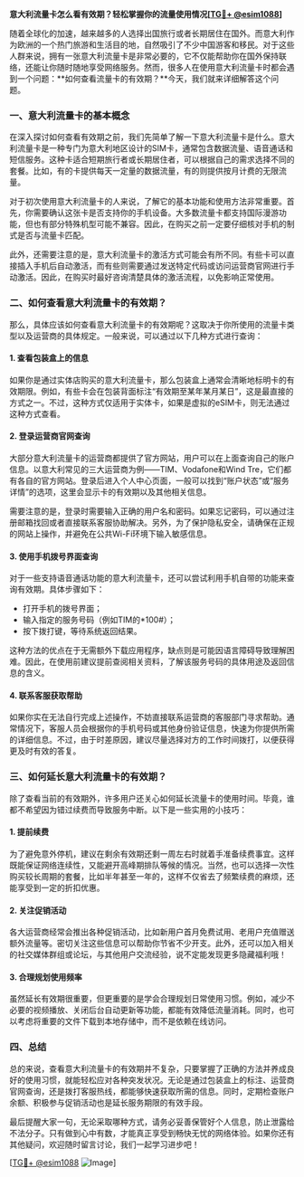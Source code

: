 **意大利流量卡怎么看有效期？轻松掌握你的流量使用情况[[TG💪+ @esim1088](https://t.me/s/esim1088)]**

随着全球化的加速，越来越多的人选择出国旅行或者长期居住在国外。而意大利作为欧洲的一个热门旅游和生活目的地，自然吸引了不少中国游客和移民。对于这些人群来说，拥有一张意大利流量卡是非常必要的，它不仅能帮助你在国外保持联络，还能让你随时随地享受网络服务。然而，很多人在使用意大利流量卡时都会遇到一个问题：**如何查看流量卡的有效期？**今天，我们就来详细解答这个问题。

### 一、意大利流量卡的基本概念

在深入探讨如何查看有效期之前，我们先简单了解一下意大利流量卡是什么。意大利流量卡是一种专门为意大利地区设计的SIM卡，通常包含数据流量、语音通话和短信服务。这种卡适合短期旅行者或长期居住者，可以根据自己的需求选择不同的套餐。比如，有的卡提供每天一定量的数据流量，有的则提供按月计费的无限流量。

对于初次使用意大利流量卡的人来说，了解它的基本功能和使用方法非常重要。首先，你需要确认这张卡是否支持你的手机设备。大多数流量卡都支持国际漫游功能，但也有部分特殊机型可能不兼容。因此，在购买之前一定要仔细核对手机的制式是否与流量卡匹配。

此外，还需要注意的是，意大利流量卡的激活方式可能会有所不同。有些卡可以直接插入手机后自动激活，而有些则需要通过发送特定代码或访问运营商官网进行手动激活。因此，在购买时最好咨询清楚具体的激活流程，以免影响正常使用。

### 二、如何查看意大利流量卡的有效期？

那么，具体应该如何查看意大利流量卡的有效期呢？这取决于你所使用的流量卡类型以及运营商的具体规定。一般来说，可以通过以下几种方式进行查询：

#### 1. 查看包装盒上的信息

如果你是通过实体店购买的意大利流量卡，那么包装盒上通常会清晰地标明卡的有效期限。例如，有些卡会在包装背面标注“有效期至某年某月某日”，这是最直接的方式之一。不过，这种方式仅适用于实体卡，如果是虚拟的eSIM卡，则无法通过这种方式查看。

#### 2. 登录运营商官网查询

大部分意大利流量卡的运营商都提供了官方网站，用户可以在上面查询自己的账户信息。以意大利常见的三大运营商为例——TIM、Vodafone和Wind Tre，它们都有各自的官方网站。登录后进入个人中心页面，一般可以找到“账户状态”或“服务详情”的选项，这里会显示卡的有效期以及其他相关信息。

需要注意的是，登录时需要输入正确的用户名和密码。如果忘记密码，可以通过注册邮箱找回或者直接联系客服协助解决。另外，为了保护隐私安全，请确保在正规的网站上操作，并避免在公共Wi-Fi环境下输入敏感信息。

#### 3. 使用手机拨号界面查询

对于一些支持语音通话功能的意大利流量卡，还可以尝试利用手机自带的功能来查询有效期。具体步骤如下：
- 打开手机的拨号界面；
- 输入指定的服务号码（例如TIM的*100#）；
- 按下拨打键，等待系统返回结果。

这种方法的优点在于无需额外下载应用程序，缺点则是可能因语言障碍导致理解困难。因此，在使用前建议提前查阅相关资料，了解该服务号码的具体用途及返回信息的含义。

#### 4. 联系客服获取帮助

如果你实在无法自行完成上述操作，不妨直接联系运营商的客服部门寻求帮助。通常情况下，客服人员会根据你的手机号码或其他身份验证信息，快速为你提供所需的详细信息。不过，由于时差原因，建议尽量选择对方的工作时间拨打，以便获得更及时有效的答复。

### 三、如何延长意大利流量卡的有效期？

除了查看当前的有效期外，许多用户还关心如何延长流量卡的使用时间。毕竟，谁都不希望因为错过续费而导致服务中断。以下是一些实用的小技巧：

#### 1. 提前续费

为了避免意外停机，建议在剩余有效期还剩一周左右时就着手准备续费事宜。这样既能保证网络连续性，又能避开高峰期排队等候的情况。当然，也可以选择一次性购买较长周期的套餐，比如半年甚至一年的，这样不仅省去了频繁续费的麻烦，还能享受到一定的折扣优惠。

#### 2. 关注促销活动

各大运营商经常会推出各种促销活动，比如新用户首月免费试用、老用户充值赠送额外流量等。密切关注这些信息可以帮助你节省不少开支。此外，还可以加入相关的社交媒体群组或论坛，与其他用户交流经验，说不定能发现更多隐藏福利哦！

#### 3. 合理规划使用频率

虽然延长有效期很重要，但更重要的是学会合理规划日常使用习惯。例如，减少不必要的视频播放、关闭后台自动更新等功能，都能有效降低流量消耗。同时，也可以考虑将重要的文件下载到本地存储中，而不是依赖在线访问。

### 四、总结

总的来说，查看意大利流量卡的有效期并不复杂，只要掌握了正确的方法并养成良好的使用习惯，就能轻松应对各种突发状况。无论是通过包装盒上的标注、运营商官网查询，还是拨打客服热线，都能够快速获取所需的信息。同时，定期检查账户余额、积极参与促销活动也是延长服务期限的有效手段。

最后提醒大家一句，无论采取哪种方式，请务必妥善保管好个人信息，防止泄露给不法分子。只有做到心中有数，才能真正享受到畅快无忧的网络体验。如果你还有其他疑问，欢迎随时留言讨论，我们一起学习进步吧！

[[TG💪+ @esim1088](https://t.me/s/esim1088) ![Image](https://i.postimg.cc/4NQfJmqS/Snipaste-2025-05-13-00-14-12.png)]